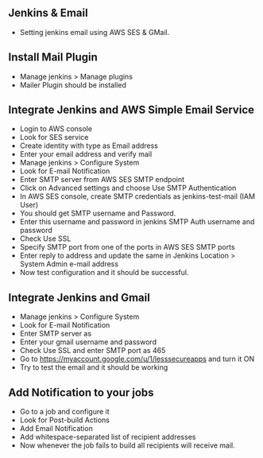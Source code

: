 ## Jenkins & Email

- Setting jenkins email using AWS SES & GMail.

## Install Mail Plugin

- Manage jenkins > Manage plugins
- Mailer Plugin should be installed

## Integrate Jenkins and AWS Simple Email Service

- Login to AWS console
- Look for SES service
- Create identity with type as Email address
- Enter your email address and verify mail
- Manage jenkins > Configure System
- Look for E-mail Notification
- Enter SMTP server from AWS SES SMTP endpoint
- Click on Advanced settings and choose Use SMTP Authentication
- In AWS SES console, create SMTP credentials as jenkins-test-mail (IAM User)
- You should get SMTP username and Password.
- Enter this username and password in jenkins SMTP Auth username and password
- Check Use SSL
- Specify SMTP port from one of the ports in AWS SES SMTP ports
- Enter reply to address and update the same in Jenkins Location > System Admin e-mail address
- Now test configuration and it should be successful.

## Integrate Jenkins and Gmail

- Manage jenkins > Configure System
- Look for E-mail Notification
- Enter SMTP server as 
- Enter your gmail username and password
- Check Use SSL and enter SMTP port as 465
- Go to https://myaccount.google.com/u/1/lesssecureapps and turn it ON
- Try to test the email and it should be working

## Add Notification to your jobs

- Go to a job and configure it
- Look for Post-build Actions
- Add Email Notification
- Add whitespace-separated list of recipient addresses
- Now whenever the job fails to build all recipients will receive mail.

